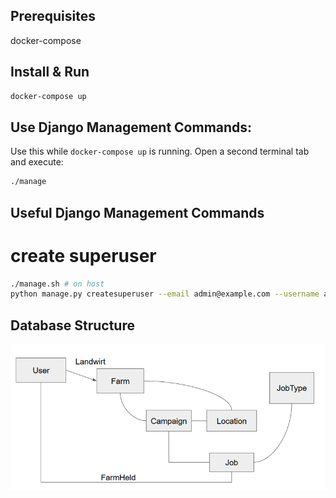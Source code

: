 ## Prerequisites
docker-compose

## Install & Run
```bash
docker-compose up
```

## Use Django Management Commands:
Use this while `docker-compose up` is running. Open a second terminal tab and execute:
```bash
./manage
```

## Useful Django Management Commands

# create superuser
```bash
./manage.sh # on host
python manage.py createsuperuser --email admin@example.com --username admin # in container
``` 


## Database Structure

![Database Structure](data/img/db_structure.PNG "Logo Title Text 1")